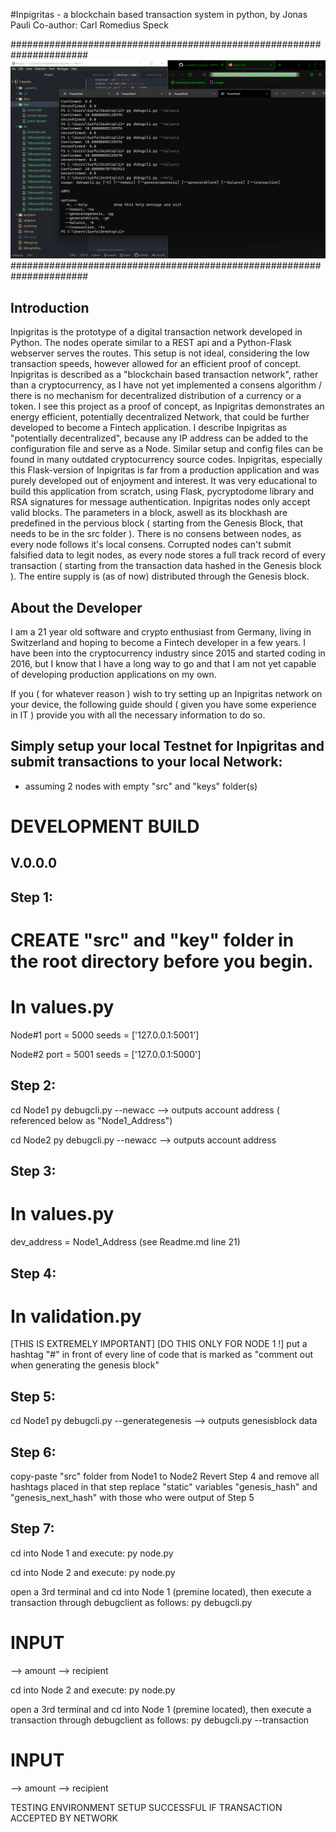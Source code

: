 #Inpigritas - a blockchain based transaction system in python, by Jonas Pauli
Co-author: Carl Romedius Speck

######################################################################
![Preview](https://github.com/jonas089/Inpigritas/blob/master/inpigritas_preview.png "Inpigritas Shell client preview")
######################################################################
## Introduction
Inpigritas is the prototype of a digital transaction network developed in Python.
The nodes operate similar to a REST api and a Python-Flask webserver serves the routes. This setup is not ideal, considering the low transaction speeds, however allowed for an efficient proof of concept. Inpigritas is described as a "blockchain based transaction network", rather than a cryptocurrency, as I have not yet implemented a consens algorithm / there is no mechanism for decentralized distribution of a currency or a token. I see this project as a proof of concept, as Inpigritas demonstrates an energy efficient, potentially decentralized Network, that could be further developed to become a Fintech application.
I describe Inpigritas as "potentially decentralized", because any IP address can be added to the configuration file and serve as a Node. Similar setup and config files can be found in many outdated cryptocurrency source codes. Inpigritas, especially this Flask-version of Inpigritas is far from a production application and was purely developed out of enjoyment and interest. It was very educational to build this application from scratch, using Flask, pycryptodome library and RSA signatures for message authentication. 
Inpigritas nodes only accept valid blocks. The parameters in a block, aswell as its blockhash are predefined in the pervious block 
( starting from the Genesis Block, that needs to be in the src folder ). There is no consens between nodes, as every node follows it's local consens. Corrupted nodes can't submit falsified data to legit nodes, as every node stores a full track record of every transaction ( starting from the transaction data hashed in the Genesis block ). The entire supply is (as of now) distributed through the Genesis block. 

## About the Developer
I am a 21 year old software and crypto enthusiast from Germany, living in Switzerland and hoping to become a Fintech developer in a few years. I have been into the cryptocurrency industry since 2015 and started coding in 2016, but I know that I have a long way to go and that I am not yet capable of developing production applications on my own.

If you ( for whatever reason ) wish to try setting up an Inpigritas network on your device, the following guide should ( given you have some experience in IT ) provide you with all the necessary information to do so. 

## Simply setup your local Testnet for Inpigritas and submit transactions to your local Network:
- assuming 2 nodes with empty "src" and "keys" folder(s)

# DEVELOPMENT BUILD
## V.0.0.0

## Step 1:
 
 # CREATE "src" and "key" folder in the root directory before you begin. 
 
 # In values.py
   Node#1
   port = 5000
   seeds = ['127.0.0.1:5001']

   Node#2
   port = 5001
   seeds = ['127.0.0.1:5000']
## Step 2:
   cd Node1
   py debugcli.py --newacc
   --> outputs account address ( referenced below as "Node1_Address")

   cd Node2
   py debugcli.py --newacc
   --> outputs account address
## Step 3:
 # In values.py
   dev_address = Node1_Address (see Readme.md line 21)
## Step 4:
 # In validation.py
 [THIS IS EXTREMELY IMPORTANT]
 [DO THIS ONLY FOR NODE 1 !]
   put a hashtag "#" in front of every line of code that is marked as "comment out when generating the genesis block"
## Step 5:
  cd Node1
  py debugcli.py --generategenesis
  --> outputs genesisblock data
## Step 6:
   copy-paste "src" folder from Node1 to Node2
   Revert Step 4 and remove all hashtags placed in that step
   replace "static" variables "genesis_hash" and "genesis_next_hash" with those who were output of Step 5
## Step 7:
   cd into Node 1 and execute:
   py node.py

   cd into Node 2 and execute:
   py node.py

   open a 3rd terminal and cd into Node 1 (premine located),
   then execute a transaction through debugclient as follows:
   py debugcli.py
   # INPUT
   --> amount
   --> recipient

   cd into Node 2 and execute:
   py node.py

   open a 3rd terminal and cd into Node 1 (premine located),
   then execute a transaction through debugclient as follows:
   py debugcli.py --transaction
   # INPUT
   --> amount
   --> recipient

TESTING ENVIRONMENT SETUP SUCCESSFUL IF TRANSACTION ACCEPTED BY NETWORK
